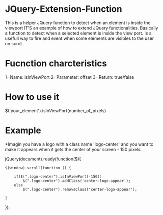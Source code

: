 # JQuery-Extension-Function
This is a helper JQuery function to detect when an element is inside the viewport 
IT'S an example of how to extend JQuery functionalities.
Basically a function to detect when a selected element is inside the view port.
Is a usefull way to fire and event when some elements are visibles to the user on scroll.

# Fucnction charcteristics
1- Name: isInViewPort
2- Parameter: offset
3- Return: true/false

# How to use it
$('your_element').isInViewPort(number_of_pixels)

# Example
*Imagin you have a logo with a class name 'logo-center' and you want to make it appears when it gets the center of your screen - 150 pixels.

jQuery(document).ready(function($){

    $(window).scroll(function () {
        
        if($(".logo-center").isInViewPort(-150))
            $(".logo-center").addClass('center-logo-appear');
        else
            $(".logo-center").removeClass('center-logo-appear');     
      
    }
    
});
